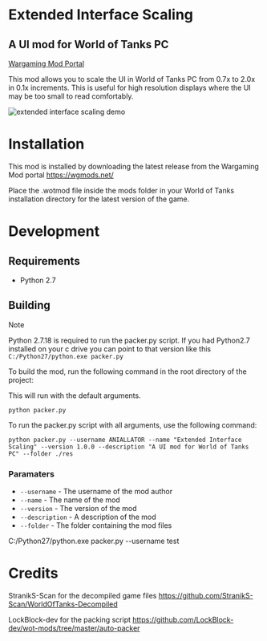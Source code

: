 # Extended Interface Scaling

## A UI mod for World of Tanks PC

[Wargaming Mod Portal](https://wgmods.net/6803/)

This mod allows you to scale the UI in World of Tanks PC from 0.7x to 2.0x in 0.1x increments. This is useful for high resolution displays where the UI may be too small to read comfortably.

![extended interface scaling demo](./extended-interface-scaling.gif)

# Installation

This mod is installed by downloading the latest release from the Wargaming Mod portal https://wgmods.net/

Place the .wotmod file inside the mods folder in your World of Tanks installation directory for the latest version of the game.

# Development

## Requirements

- Python 2.7

## Building

> [!NOTE]  
> Python 2.7.18 is required to run the packer.py script.
> If you had Python2.7 installed on your c drive you can point to that version like this
> `C:/Python27/python.exe packer.py`

To build the mod, run the following command in the root directory of the project:

This will run with the default arguments.

```
python packer.py
```

To run the packer.py script with all arguments, use the following command:

```
python packer.py --username ANIALLATOR --name "Extended Interface Scaling" --version 1.0.0 --description "A UI mod for World of Tanks PC" --folder ./res
```

### Paramaters

- `--username` - The username of the mod author
- `--name` - The name of the mod
- `--version` - The version of the mod
- `--description` - A description of the mod
- `--folder` - The folder containing the mod files

C:/Python27/python.exe packer.py --username test

# Credits

StranikS-Scan for the decompiled game files
https://github.com/StranikS-Scan/WorldOfTanks-Decompiled

LockBlock-dev for the packing script
https://github.com/LockBlock-dev/wot-mods/tree/master/auto-packer

